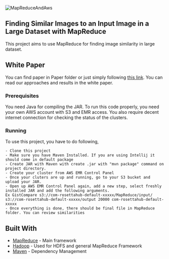 

![MapReduceAndAws](http://tw.greywool.com/i/nYuyk.png)
 
## Finding Similar Images to an Input Image in a Large Dataset with MapReduce

This project aims to use MapReduce for finding image similarity in large dataset. 

## White Paper
You can find paper in Paper folder or just simply following [this link](https://github.com/serhangursoy/MapReduceImageSimilarity/blob/SIFTdev/Paper/White_Paper.pdf). You can read our approaches and results in the white paper.

### Prerequisites
You need Java for compiling the JAR.
To run this code properly, you need your own AWS account with S3 and EMR access. 
You also require decent internet connection for checking the status of the clusters.

### Running
To use this project, you have to do following, 
```
- Clone this project
- Make sure you have Maven Installed. If you are using Intellij it should come in default package
- Create JAR with Maven with create .jar with "mvn package" command on project directory.
- Create your cluster from AWS EMR Control Panel
- Once your cluters are up and running, go to your S3 bucket and upload your JAR.
- Open up AWS EMR Control Panel again, add a new step, select freshly installed JAR and add the following arguments. 
Ex GistCompare s3://com-rosettahub-default-xxxxx/MapReduce/input/ s3://com-rosettahub-default-xxxxx/output 20000 com-rosettahub-default-xxxxx
- Once everything is done, there should be final file in MapReduce folder. You can review similarities 
```

## Built With

* [MapReduce](https://hadoop.apache.org/docs/r1.2.1/mapred_tutorial.html) - Main framework
* [Hadoop](http://hadoop.apache.org/) - Used for HDFS and general MapReduce Framework
* [Maven](https://maven.apache.org/) - Dependency Management


